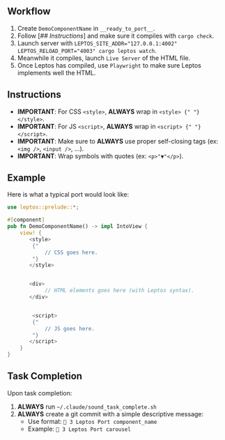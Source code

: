 ## Workflow

1. Create `DemoComponentName` in `__ready_to_port__`.
2. Follow [*## Instructions*] and make sure it compiles with `cargo check`.
3. Launch server with `LEPTOS_SITE_ADDR="127.0.0.1:4002" LEPTOS_RELOAD_PORT="4003" cargo leptos watch`.
4. Meanwhile it compiles, launch `Live Server` of the HTML file.
5. Once Leptos has compiled, use `Playwright` to make sure Leptos implements well the HTML.



## Instructions

- **IMPORTANT**: For CSS `<style>`, **ALWAYS** wrap in `<style> {" "} </style>`.
- **IMPORTANT**: For JS `<script>`, **ALWAYS** wrap in `<script> {" "} </script>`.
- **IMPORTANT**: Make sure to **ALWAYS** use proper self-closing tags (ex: `<img />`, `<input />`, ...).
- **IMPORTANT**: Wrap symbols with quotes (ex: `<p>"▼"</p>`).


## Example

Here is what a typical port would look like:

```rust
use leptos::prelude::*;

#[component]
pub fn DemoComponentName() -> impl IntoView {
    view! {
       <style>
        {"
            // CSS goes here.
        "}
       </style>


       <div>
            // HTML elements goes here (with Leptos syntax).
       </div>


        <script>
        {"
            // JS goes here.
        "}
       </script>
    }
}
```

## Task Completion

Upon task completion:
1. **ALWAYS** run `~/.claude/sound_task_complete.sh`
2. **ALWAYS** create a git commit with a simple descriptive message:
   - Use format: `🤖 3 Leptos Port component_name`
   - Example: `🤖 3 Leptos Port carousel`
